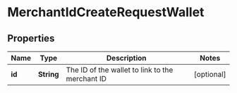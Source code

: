

# MerchantIdCreateRequestWallet


## Properties

| Name | Type | Description | Notes |
|------------ | ------------- | ------------- | -------------|
|**id** | **String** | The ID of the wallet to link to the merchant ID |  [optional] |



